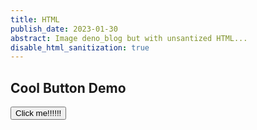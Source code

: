 ```yaml
---
title: HTML
publish_date: 2023-01-30
abstract: Image deno_blog but with unsantized HTML...
disable_html_sanitization: true
---
```


## Cool Button Demo

<button onclick="alert('hi!')">Click me!!!!!!</button>